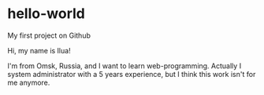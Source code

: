 # hello-world
My first project on Github

Hi, my name is Ilua!

I'm from Omsk, Russia, and I want to learn web-programming. Actually I system administrator with a 5 years experience, but I think this work isn't for me anymore.
